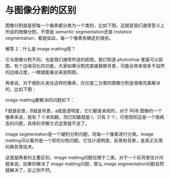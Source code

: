 
# 与图像分割的区别


图像分割就是把每一个像素都分类为一个类别，比如下图。这就是我们通常意义上所说的图像分割，不管是 semantic segmentation还是 instance segmentation，都是如此，每一个像素有确定的类别。


解答 2：什么是 image matting呢？

它与图像分割不同，也是我们通常所说的抠图。我们知道 photoshop 里面可以抠图，有个边缘羽化的功能，大家如果分割完直接替换背景，可能会带来很多不自然的边缘过度，一眼就能看出来是假图。

再者说，对于细到头发丝这样的像素，仅仅是二分类的图像分割是很难完美解决的，比如下图：


image matting要解决的问题如下：


F就是前景，B就是背景，a就是透明度，它们都是未知的，对于 RGB 图像的一个像素来说，就有 7 个未知数。而已知数就是 I，只有 3 个，可想而知这是一个很病态的问题，具体的求解方式这里就不说了。

image segmentation是一个硬的分割问题，将每一个像素进行分类。image matting可以看作是一个软的分割问题，它估计透明度，前景和背景，是真正实用的换背景技术。

这就是两者的主要区别，image matting问题仅限于二类。对于一个前背景估计问题来说，如果你解决了 image matting问题，那么 image segmentation问题自然就解决了，反之则不然。
